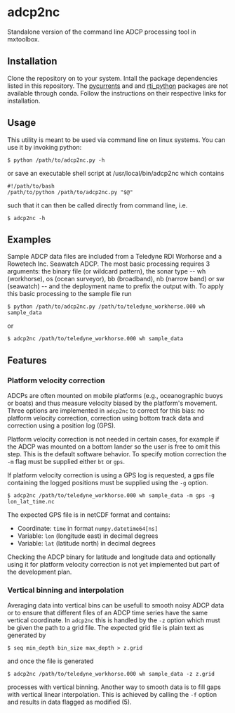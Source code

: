 # adcp2nc
Standalone version of the command line ADCP processing tool in mxtoolbox.

## Installation
Clone the repository on to your system. Intall the package dependencies listed in this repository. The [pycurrents](https://currents.soest.hawaii.edu/docs/adcp_doc/codas_setup/index.html) and and [rti_python](https://github.com/rowetechinc/rti_python) packages are not available through conda. Follow the instructions on their respective links for installation.

## Usage
This utility is meant to be used via command line on linux systems. You can use it by invoking python:

```
$ python /path/to/adcp2nc.py -h
```

or save an executable shell script at /usr/local/bin/adcp2nc which contains

```
#!/path/to/bash
/path/to/python /path/to/adcp2nc.py "$@"
```

such that it can then be called directly from command line, i.e.

```
$ adcp2nc -h
```

## Examples
Sample ADCP data files are included from a Teledyne RDI Worhorse and a Rowetech Inc. Seawatch ADCP. The most basic processing requires 3 arguments: the binary file (or wildcard pattern), the sonar type -- wh (workhorse), os (ocean surveyor), bb (broadband), nb (narrow band) or sw (seawatch) -- and the deployment name to prefix the output with. To apply this basic processing to the sample file run

```
$ python /path/to/adcp2nc.py /path/to/teledyne_workhorse.000 wh sample_data
```

or

```
$ adcp2nc /path/to/teledyne_workhorse.000 wh sample_data
```

## Features

### Platform velocity correction
ADCPs are often mounted on mobile platforms (e.g., oceanographic buoys or
boats) and thus measure velocity biased by the platform's movement. Three
options are implemented in `adcp2nc` to correct for this bias: no platform
velocity correction, correction using bottom track data and correction
using a position log (GPS).

Platform velocity correction is not needed in certain cases, for example if
the ADCP was mounted on a bottom lander so the user is free to omit this
step. This is the default software behavior. To specify motion correction
the `-m` flag must be supplied either `bt` or `gps`.

If platform velocity correction is using a GPS log is requested, a gps file
containing the logged positions must be supplied using the `-g` option.

```
$ adcp2nc /path/to/teledyne_workhorse.000 wh sample_data -m gps -g lon_lat_time.nc
```

The expected GPS file is in netCDF format and contains:

* Coordinate: `time` in format `numpy.datetime64[ns]`
* Variable: `lon` (longitude east) in decimal degrees
* Variable: `lat` (latitude north) in decimal degrees

Checking the ADCP binary for latitude and longitude data and optionally
using it for platform velocity correction is not yet implemented but part
of the development plan.

### Vertical binning and interpolation
Averaging data into vertical bins can be usefull to smooth noisy ADCP data
or to ensure that different files of an ADCP time series have the same
vertical coordinate. In `adcp2nc` this is handled by the `-z` option which
must be given the path to a grid file. The expected grid file is plain text
as generated by

```
$ seq min_depth bin_size max_depth > z.grid
```

and once the file is generated 

```
$ adcp2nc /path/to/teledyne_workhorse.000 wh sample_data -z z.grid
```

processes with vertical binning. Another way to smooth data is to fill gaps
with vertical linear interpolation. This is achieved by calling the `-f`
option and results in data flagged as modified (5).
